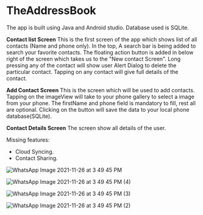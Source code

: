 # TheAddressBook

The app is built using Java and Android studio.
Database used is SQLite.

**Contact list Screen**
This is the first screen of the app which shows list of all contacts (Name and phone only). In the top, A search bar is being added to search your favorite contacts. The floating action button is added in below right of the screen which takes us to the "New contact Screen". Long pressing any of the contact will show user Alert Dialog to delete the particular contact. Tapping on any contact will give full details of the contact.

**Add Contact Screen**
This is the screen which will be used to add contacts. Tapping on the imageView will take to your phone gallery to select a image from your phone. The firstName and phone field is mandatory to fill, rest all are optional. Clicking on the button will save the data to your local phone database(SQLite). 

**Contact Details Screen**
The screen show all details of the user.

Missing features:
- Cloud Syncing.
- Contact Sharing.

![WhatsApp Image 2021-11-26 at 3 49 45 PM](https://user-images.githubusercontent.com/78059569/143646229-66ca94f0-39dd-428e-84a9-2365cb5e67d4.jpeg)

![WhatsApp Image 2021-11-26 at 3 49 45 PM (4)](https://user-images.githubusercontent.com/78059569/143647407-49112281-0ca4-44e2-acdd-8d6ac63bbfab.jpeg)

![WhatsApp Image 2021-11-26 at 3 49 45 PM (3)](https://user-images.githubusercontent.com/78059569/143647823-521de7cc-a12b-49ea-acbb-0b9c66280444.jpeg)

![WhatsApp Image 2021-11-26 at 3 49 45 PM (2)](https://user-images.githubusercontent.com/78059569/143648003-fc2aea05-761b-496d-ba21-c893eae43ea2.jpeg)
